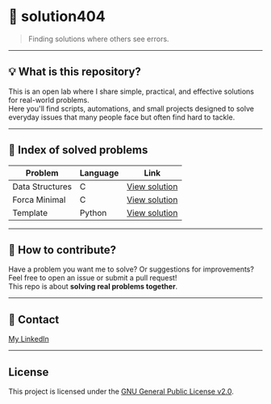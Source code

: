 # 🚀 solution404

> Finding solutions where others see errors.

---

## 💡 What is this repository?

This is an open lab where I share simple, practical, and effective solutions for real-world problems.  
Here you'll find scripts, automations, and small projects designed to solve everyday issues that many people face but often find hard to tackle.

---

## 📂 Index of solved problems

| Problem         | Language  | Link                                      |
|-----------------|-----------|-------------------------------------------|
| Data Structures | C         | [View solution](./data-structures)        |
| Forca Minimal   | C         | [View solution](./problems/forca-minimal) |
| Template        | Python    | [View solution](./problems/new-problem)   |

---

## 🚀 How to contribute?

Have a problem you want me to solve? Or suggestions for improvements?  
Feel free to open an issue or submit a pull request!  
This repo is about **solving real problems together**.

---

## 🤝 Contact

[My LinkedIn](https://www.linkedin.com/in/romari-melo-dev/) 

---

## License

This project is licensed under the [GNU General Public License v2.0](LICENSE).
